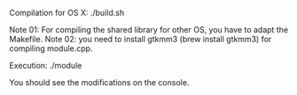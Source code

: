 Compilation for OS X:
./build.sh

Note 01: For compiling the shared library for other OS, you have to adapt the Makefile.
Note 02: you need to install gtkmm3 (brew install gtkmm3) for compiling module.cpp.

Execution:
./module

You should see the modifications on the console.